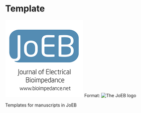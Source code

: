 # Template
![JoEB Logo](JoEB-logo-1.png)
Format: ![The JoEB logo](url)

Templates for manuscripts in JoEB
